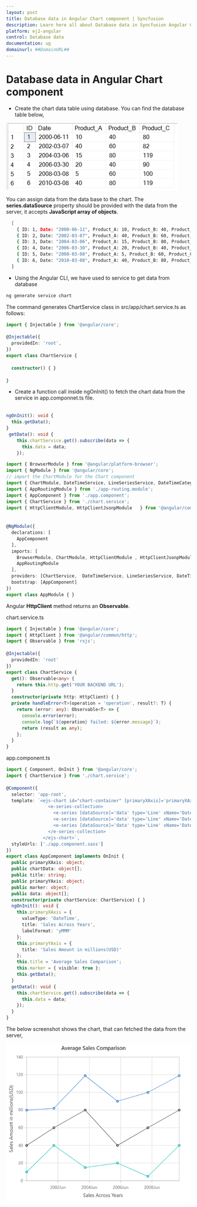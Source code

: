 ```yaml
---
layout: post
title: Database data in Angular Chart component | Syncfusion
description: Learn here all about Database data in Syncfusion Angular Chart component of Syncfusion Essential JS 2 and more.
platform: ej2-angular
control: Database data 
documentation: ug
domainurl: ##DomainURL##
---
```


# Database data in Angular Chart component

* Create the chart data table using database. You can find the database table below,

![Chart data](./images/chart-data.png)

You can assign data from the data base to the chart. The **series.dataSource** property should be provided with the data from the server, it accepts **JavaScript array of objects**.

```bash
  [
    { ID: 1, Date: "2000-06-11", Product_A: 10, Product_B: 40, Product_C: 80 },
    { ID: 2, Date: "2002-03-07", Product_A: 40, Product_B: 60, Product_C: 82 },
    { ID: 3, Date: "2004-03-06", Product_A: 15, Product_B: 80, Product_C: 119 },
    { ID: 4, Date: "2006-03-30", Product_A: 20, Product_B: 40, Product_C: 90 },
    { ID: 5, Date: "2008-03-08", Product_A: 5, Product_B: 60, Product_C: 100 },
    { ID: 6, Date: "2010-03-08", Product_A: 40, Product_B: 80, Product_C: 119 }
  ]

```

* Using the Angular CLI, we have used to service to get data from database

```bash
ng generate service chart
```

The command generates ChartService class in src/app/chart.service.ts as follows:

```typescript
import { Injectable } from '@angular/core';

@Injectable({
  providedIn: 'root',
})
export class ChartService {

  constructor() { }

}

```

* Create a function call inside ngOnInit() to fetch the chart data from the service in app.componnet.ts file.

```typescript

ngOnInit(): void {
  this.getData();
}
 getData(): void {
    this.chartService.get().subscribe(data => {
      this.data = data;
    });
```

```typescript
import { BrowserModule } from '@angular/platform-browser';
import { NgModule } from '@angular/core';
// import the ChartModule for the Chart component
import { ChartModule, DateTimeService, LineSeriesService, DateTimeCategoryService, StripLineService} from '@syncfusion/ej2-angular-charts';
import { AppRoutingModule } from './app-routing.module';
import { AppComponent } from './app.component';
import { ChartService } from './chart.service';
import { HttpClientModule, HttpClientJsonpModule   } from '@angular/common/http';


@NgModule({
  declarations: [
    AppComponent
  ],
  imports: [
    BrowserModule, ChartModule, HttpClientModule , HttpClientJsonpModule,
    AppRoutingModule
  ],
  providers: [ChartService,  DateTimeService, LineSeriesService, DateTimeCategoryService, StripLineService],
  bootstrap: [AppComponent]
})
export class AppModule { }
```

Angular **HttpClient** method returns an **Observable**.

chart.service.ts

```typescript
import { Injectable } from '@angular/core';
import { HttpClient } from '@angular/common/http';
import { Observable } from 'rxjs';

@Injectable({
  providedIn: 'root'
})
export class ChartService {
  get(): Observable<any> {
    return this.http.get('YOUR BACKEND URL');
  }
  constructor(private http: HttpClient) { }
  private handleError<T>(operation = 'operation', result?: T) {
    return (error: any): Observable<T> => {
      console.error(error);
      console.log(`${operation} failed: ${error.message}`);
      return (result as any);
    };
  }
}

```

app.component.ts

```typescript
import { Component, OnInit } from '@angular/core';
import { ChartService } from './chart.service';

@Component({
  selector: 'app-root',
  template: `<ejs-chart id="chart-container" [primaryXAxis]='primaryXAxis'[primaryYAxis]='primaryYAxis' [title]='title'>
                <e-series-collection>
                  <e-series [dataSource]='data' type='Line' xName='Date' [marker]='marker' yName='Product_A' name='Sales'></e-series>
                  <e-series [dataSource]='data' type='Line' xName='Date' [marker]='marker' yName='Product_B' name='Sales'></e-series>
                  <e-series [dataSource]='data' type='Line' xName='Date' [marker]='marker' yName='Product_C' name='Sales'></e-series>
                </e-series-collection>
              </ejs-chart>`,
  styleUrls: ['./app.component.sass']
})
export class AppComponent implements OnInit {
  public primaryXAxis: object;
  public chartData: object[];
  public title: string;
  public primaryYAxis: object;
  public marker: object;
  public data: object[];
  constructor(private chartService: ChartService) { }
  ngOnInit(): void {
    this.primaryXAxis = {
      valueType: 'DateTime',
      title: 'Sales Across Years',
      labelFormat: 'yMMM'
    };
    this.primaryYAxis = {
      title: 'Sales Amount in millions(USD)'
    };
    this.title = 'Average Sales Comparison';
    this.marker = { visible: true };
    this.getData();
  }
  getData(): void {
    this.chartService.get().subscribe(data => {
      this.data = data;
    });
  }
}

```

 The below screenshot shows the chart, that can fetched the data from the server,

![Formatted Chart data from database](./images/chart.png)